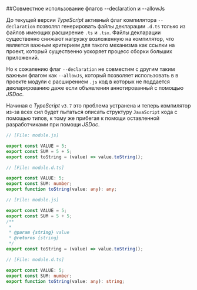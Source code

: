 ##Совместное использование флагов --declaration и --allowJs

До текущей версии _TypeScript_ активный флаг компилятора `--declaration` позволял генерировать файлы декларации `.d.ts` только из файлов имеющих расширение `.ts` и `.tsx`. Файлы декларации существенно снижают нагрузку возложенную на компилятор, что является важным критерием для такого механизма как ссылки на проект, который существенно ускоряет процесс сборки больших приложений.

Но к сожалению флаг `--declaration` не совместим с другим таким важным флагом как `--allowJs`, который позволяет использовать в в проекте модули с расширением `.js` код в которых не поддается декларированию даже если объявления аннотированный с помощью _JSDoc_.

Начиная с _TypeScript_ `v3.7` это проблема устранена и теперь компилятор из-за всех сил будет пытаться описать структуру `JavaScript` кода с помощью типов, к тому же прибегая к помощи оставленной разработчиками при помощи _JSDoc_.

```js
// [File: module.js]

export const VALUE = 5;
export const SUM = 5 + 5;
export const toString = (value) => value.toString();
```

```ts
// [File: module.d.ts]

export const VALUE: 5;
export const SUM: number;
export function toString(value: any): any;
```

```js
// [File: module.js]

export const VALUE = 5;
export const SUM = 5 + 5;
/**
 *
 * @param {string} value
 * @returns {string}
 */
export const toString = (value) => value.toString();
```

```ts
// [File: module.d.ts]

export const VALUE: 5;
export const SUM: number;
export function toString(value: any): string;
```
